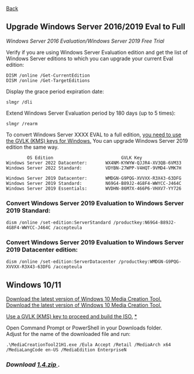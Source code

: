 <p align="left">
  <a href="https://github.com/vdarkobar/Home-Cloud/blob/main/shared/ProxMoxHowTo.md#windows-guest-on-proxmox">Back</a>
</p>  

## Upgrade Windows Server 2016/2019 Eval to Full

*Windows Server 2016 Evaluation/Windows Server 2019 Free Trial*

Verify if you are using Windows Server Evaluation edition and get the list of \
Windows Server editions to which you can upgrade your current Eval edition:
```
DISM /online /Get-CurrentEdition
DISM /online /Get-TargetEditions
```
Display the grace period expiration date:
```
slmgr /dli
```
Extend Windows Server Evaluation period by 180 days (up to 5 times):
```
slmgr /rearm
```
  
To convert Windows Server XXXX EVAL to a full edition, <a href="https://docs.microsoft.com/en-us/windows-server/get-started/kmsclientkeys"> you need to use the GVLK (KMS) keys for Windows.</a>
You can upgrade Windows Server 2019 edition the same way.

```
        OS Edition	                        GVLK Key
Windows Server 2022 Datacenter:       WX4NM-KYWYW-QJJR4-XV3QB-6VM33
Windows Server 2022 Standard:         VDYBN-27WPP-V4HQT-9VMD4-VMK7H

Windows Server 2019 Datacenter:       WMDGN-G9PQG-XVVXX-R3X43-63DFG
Windows Server 2019 Standard:         N69G4-B89J2-4G8F4-WWYCC-J464C
Windows Server 2019 Essentials:       WVDHN-86M7X-466P6-VHXV7-YY726
```
  
### Convert Windows Server 2019 Evaluation to Windows Server 2019 Standard:
```
dism /online /set-edition:ServerStandard /productkey:N69G4-B89J2-4G8F4-WWYCC-J464C /accepteula
```
### Convert Windows Server 2019 Evaluation to Windows Server 2019 Datacenter edition:
```
dism /online /set-edition:ServerDatacenter /productkey:WMDGN-G9PQG-XVVXX-R3X43-63DFG /accepteula
```
  
## Windows 10/11
  
<a href="https://www.microsoft.com/en-us/software-download/windows10"> Download the latest version of Windows 10 Media Creation Tool.</a>  
<a href="https://www.microsoft.com/en-us/software-download/windows11"> Download the latest version of Windows 10 Media Creation Tool.</a>  
  
<a href="https://docs.microsoft.com/en-us/windows-server/get-started/kmsclientkeys"> Use a GVLK (KMS) key to proceed and build the ISO.</a> <a href="https://github.com/vdarkobar/Home-Cloud/blob/main/shared/GVLK.md"> *</a> 
  
Open Command Prompt or PowerShell in your Downloads folder.  
Adjust for the name of the downloaded file and run: 
```
.\MediaCreationTool21H1.exe /Eula Accept /Retail /MediaArch x64 /MediaLangCode en-US /MediaEdition EnterpriseN
```
  
### *Download <a href="https://github.com/vdarkobar/Home-Cloud/blob/main/shared/MAS-1-4.rar?raw=true"> 1.4.zip </a>*.

